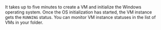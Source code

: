 It takes up to five minutes to create a VM and initialize the Windows operating system. Once the OS initialization has started, the VM instance gets the `RUNNING` status. You can monitor VM instance statuses in the list of VMs in your folder.

